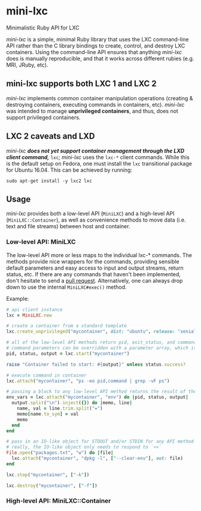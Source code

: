 # mini-lxc
Minimalistic Ruby API for LXC

*mini-lxc* is a simple, minimal Ruby library that uses the LXC command-line API rather than the C library bindings to create, control, and destroy LXC containers. Using the command-line API ensures that anything *mini-lxc* does is manually reproducible, and that it works across different rubies (e.g. MRI, JRuby, etc).

## mini-lxc supports both LXC 1 and LXC 2

*mini-lxc* implements common container manipulation operations (creating & destroying containers, executing commands in containers, etc). *mini-lxc* was intended to manage **unprivileged containers**, and thus, does not support privileged containers.

## LXC 2 caveats and LXD
*mini-lxc* _**does not yet support container management through the LXD client command,**_ `lxc`; *mini-lxc* uses the `lxc-*` client commands. While this is the default setup on Fedora, one must install the `lxc` transitional package for Ubuntu 16.04. This can be achieved by running:

```
sudo apt-get install -y lxc2 lxc
```

## Usage

*mini-lxc* provides both a low-level API (`MiniLXC`) and a high-level API (`MiniLXC::Container`), as well as convenience methods to move data (i.e. text and file streams) between host and container.

### Low-level API: MiniLXC

The low-level API more or less maps to the individual lxc-* commands. The methods provide nice wrappers for the commands, providing sensible default parameters and easy access to input and output streams, return status, etc. If there are any commands that haven't been implemented, don't hesitate to send a [pull request](https://github.com/snap-ci/mini-lxc/pulls). Alternatively, one can always drop down to use the internal `MiniLXC#exec()` method.

Example:

```ruby
# api client instance
lxc = MiniLXC.new

# create a container from a standard template
lxc.create_unprivileged("mycontainer", dist: "ubuntu", release: "xenial")

# all of the low-level API methods return pid, exit_status, and command output (stdout merged with stderr).
# command parameters can be overridden with a parameter array, which is usually the argument after the container name (except in attach() where it is the 3rd argument)
pid, status, output = lxc.start("mycontainer")

raise "Container failed to start: #{output}" unless status.success?

# execute command in container
lxc.attach("mycontainer", "ps -eo pid,command | grep -vF ps")

# passing a block to any low-level API method returns the result of the block
env_vars = lxc.attach("mycontainer", "env") do |pid, status, output|
  output.split("\n").inject({}) do |memo, line|
    name, val = line.trim.split("=")
    memo[name.to_sym] = val
    memo
  end
end

# pass in an IO-like object for STDOUT and/or STDIN for any API method by providing the :in and :out options.
# really, the IO-like object only needs to respond to `<<`
File.open("packages.txt", "w") do |file|
  lxc.attach("mycontainer", "dpkg -l", ["--clear-env"], out: file)
end

lxc.stop("mycontainer", ["-k"])

lxc.destroy("mycontainer", ["-f"])
```

### High-level API: MiniLXC::Container
